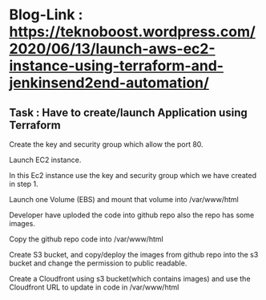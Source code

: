 # Blog-Link : https://teknoboost.wordpress.com/2020/06/13/launch-aws-ec2-instance-using-terraform-and-jenkinsend2end-automation/

## Task : Have to create/launch Application using Terraform

Create the key and security group which allow the port 80.

Launch EC2 instance.

In this Ec2 instance use the key and security group which we have created in step 1.

Launch one Volume (EBS) and mount that volume into /var/www/html

Developer have uploded the code into github repo also the repo has some images.

Copy the github repo code into /var/www/html

Create S3 bucket, and copy/deploy the images from github repo into the s3 bucket and change the permission to public readable.

Create a Cloudfront using s3 bucket(which contains images) and use the Cloudfront URL to update in code in /var/www/html
